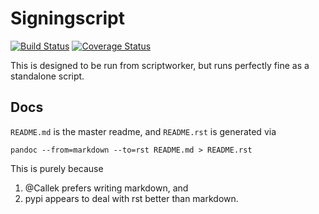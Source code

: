Signingscript
==============

[![Build Status](https://travis-ci.org/mozilla-releng/treescript.svg?branch=master)](https://travis-ci.org/mozilla-releng/treescript) [![Coverage Status](https://coveralls.io/repos/github/mozilla-releng/treescript/badge.svg?branch=master)](https://coveralls.io/github/mozilla-releng/treescript?branch=master)

This is designed to be run from scriptworker, but runs perfectly fine as a standalone script.


Docs
----
`README.md` is the master readme, and `README.rst` is generated via

    pandoc --from=markdown --to=rst README.md > README.rst

This is purely because

1. @Callek prefers writing markdown, and
1. pypi appears to deal with rst better than markdown.


